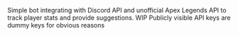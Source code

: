 Simple bot integrating with Discord API and unofficial Apex Legends API to track player stats and provide suggestions. WIP
Publicly visible API keys are dummy keys for obvious reasons
